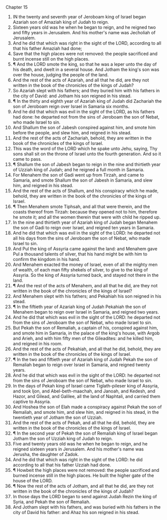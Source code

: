 

Chapter 15

1. IN the twenty and seventh year of Jeroboam king of Israel began Azariah son of Amaziah king of Judah to reign.
2. Sixteen years old was he when he began to reign, and he reigned two and fifty years in Jerusalem.  And his mother's name was Jecholiah of Jerusalem.
3. And he did that which was right in the sight of the LORD, according to all that his father Amaziah had done;
4. Save that the high places were not removed: the people sacrificed and burnt incense still on the high places.
5. ¶ And the LORD smote the king, so that he was a leper unto the day of his death, and dwelt in a several house.  And Jotham the king's son was over the house, judging the people of the land.
6. And the rest of the acts of Azariah, and all that he did, are they not written in the book of the chronicles of the kings of Judah?
7. So Azariah slept with his fathers; and they buried him with his fathers in the city of David: and Jotham his son reigned in his stead.
8. ¶ In the thirty and eighth year of Azariah king of Judah did Zachariah the son of Jeroboam reign over Israel in Samaria six months.
9. And he did that which was evil in the sight of the LORD, as his fathers had done: he departed not from the sins of Jeroboam the son of Nebat, who made Israel to sin.
10. And Shallum the son of Jabesh conspired against him, and smote him before the people, and slew him, and reigned in his stead.
11. And the rest of the acts of Zachariah, behold, they are written in the book of the chronicles of the kings of Israel.
12. This was the word of the LORD which he spake unto Jehu, saying, Thy sons shall sit on the throne of Israel unto the fourth generation.  And so it came to pass.
13. ¶ Shallum the son of Jabesh began to reign in the nine and thirtieth year of Uzziah king of Judah; and he reigned a full month in Samaria.
14. For Menahem the son of Gadi went up from Tirzah, and came to Samaria, and smote Shallum the son of Jabesh in Samaria, and slew him, and reigned in his stead.
15. And the rest of the acts of Shallum, and his conspiracy which he made, behold, they are written in the book of the chronicles of the kings of Israel.
16. ¶ Then Menahem smote Tiphsah, and all that were therein, and the coasts thereof from Tirzah: because they opened not to him, therefore he smote it; and all the women therein that were with child he ripped up.
17. In the nine and thirtieth year of Azariah king of Judah began Menahem the son of Gadi to reign over Israel, and reigned ten years in Samaria.
18. And he did that which was evil in the sight of the LORD: he departed not all his days from the sins of Jeroboam the son of Nebat, who made Israel to sin.
19. And Pul the king of Assyria came against the land: and Menahem gave Pul a thousand talents of silver, that his hand might be with him to confirm the kingdom in his hand.
20. And Menahem exacted the money of Israel, even of all the mighty men of wealth, of each man fifty shekels of silver, to give to the king of Assyria.  So the king of Assyria turned back, and stayed not there in the land.
21. ¶ And the rest of the acts of Menahem, and all that he did, are they not written in the book of the chronicles of the kings of Israel?
22. And Menahem slept with his fathers; and Pekahiah his son reigned in his stead.
23. ¶ In the fiftieth year of Azariah king of Judah Pekahiah the son of Menahem began to reign over Israel in Samaria, and reigned two years.
24. And he did that which was evil in the sight of the LORD: he departed not from the sins of Jeroboam the son of Nebat, who made Israel to sin.
25. But Pekah the son of Remaliah, a captain of his, conspired against him, and smote him in Samaria, in the palace of the king's house, with Argob and Arieh, and with him fifty men of the Gileadites: and he killed him, and reigned in his room.
26. And the rest of the acts of Pekahiah, and all that he did, behold, they are written in the book of the chronicles of the kings of Israel.
27. ¶ In the two and fiftieth year of Azariah king of Judah Pekah the son of Remaliah began to reign over Israel in Samaria, and reigned twenty years.
28. And he did that which was evil in the sight of the LORD: he departed not from the sins of Jeroboam the son of Nebat, who made Israel to sin.
29. In the days of Pekah king of Israel came Tiglath-pileser king of Assyria, and took Ijon, and Abel-beth-maachah, and Janoah, and Kedesh, and Hazor, and Gilead, and Galilee, all the land of Naphtali, and carried them captive to Assyria.
30. And Hoshea the son of Elah made a conspiracy against Pekah the son of Remaliah, and smote him, and slew him, and reigned in his stead, in the twentieth year of Jotham the son of Uzziah.
31. And the rest of the acts of Pekah, and all that he did, behold, they are written in the book of the chronicles of the kings of Israel.
32. ¶ In the second year of Pekah the son of Remaliah king of Israel began Jotham the son of Uzziah king of Judah to reign.
33. Five and twenty years old was he when he began to reign, and he reigned sixteen years in Jerusalem.  And his mother's name was Jerusha, the daughter of Zadok.
34. And he did that which was right in the sight of the LORD: he did according to all that his father Uzziah had done.
35. ¶ Howbeit the high places were not removed: the people sacrificed and burned incense still in the high places.  He built the higher gate of the house of the LORD.
36. ¶ Now the rest of the acts of Jotham, and all that he did, are they not written in the book of the chronicles of the kings of Judah?
37. In those days the LORD began to send against Judah Rezin the king of Syria, and Pekah the son of Remaliah.
38. And Jotham slept with his fathers, and was buried with his fathers in the city of David his father: and Ahaz his son reigned in his stead.
